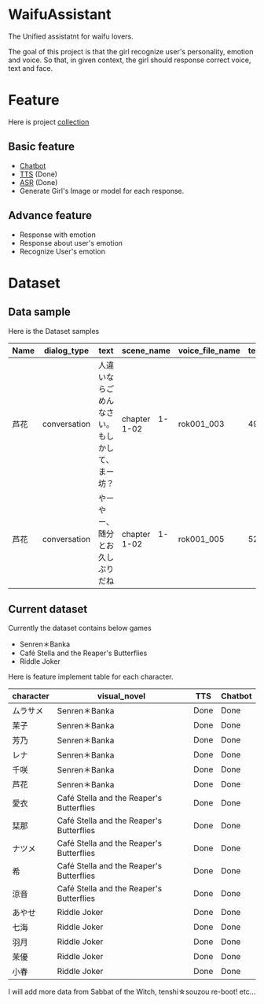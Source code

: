 # WaifuAssistant

The Unified assistatnt for waifu lovers.

The goal of this project is that the girl recognize user's personality, emotion and voice. So that, in given context, the girl should response correct voice, text and face.

# Feature

Here is project [collection](https://huggingface.co/spow12)

## Basic feature

- [Chatbot](https://huggingface.co/spow12/ChatWaifu_v1.0)
- [TTS](https://huggingface.co/spow12/visual_novel_tts) (Done)
- [ASR](https://huggingface.co/spow12/Visual-novel-transcriptor) (Done)
- Generate Girl's Image or model for each response.

## Advance feature

- Response with emotion
- Response about user's emotion
- Recognize User's emotion

# Dataset

## Data sample
Here is the Dataset samples

Name | dialog_type | text |scene_name | voice_file_name | text_idx  | game_name |
--- | --- | --- | --- | --- |  --- |  --- | 
芦花	| conversation |	人違いならごめんなさい。もしかして、まー坊？	| chapter　1-1-02	| rok001_003 |	49	| SenrenBanka |
芦花	| conversation | やーやー、随分とお久しぶりだね	| chapter　1-1-02 |rok001_005 |	52	| SenrenBanka	| 

## Current dataset

Currently the dataset contains below games

- Senren＊Banka
- Café Stella and the Reaper's Butterflies
- Riddle Joker

Here is feature implement table for each character.

character | visual_novel | TTS | Chatbot |
--- | --- | --- | --- | 
ムラサメ | Senren＊Banka | Done | Done | 
茉子  | Senren＊Banka | Done | Done | 
芳乃  |  Senren＊Banka | Done | Done | 
レナ  | Senren＊Banka | Done | Done | 
千咲  | Senren＊Banka | Done | Done | 
芦花  | Senren＊Banka | Done | Done | 
愛衣  | Café Stella and the Reaper's Butterflies | Done | Done | 
栞那  | Café Stella and the Reaper's Butterflies | Done | Done | 
ナツメ | Café Stella and the Reaper's Butterflies | Done | Done | 
希    | Café Stella and the Reaper's Butterflies | Done | Done | 
涼音  | Café Stella and the Reaper's Butterflies | Done | Done | 
あやせ    | Riddle Joker | Done | Done | 
七海     | Riddle Joker | Done | Done | 
羽月     | Riddle Joker | Done | Done | 
茉優     | Riddle Joker | Done | Done | 
小春     | Riddle Joker | Done | Done | 

I will add more data from Sabbat of the Witch, tenshi☆souzou re-boot! etc...
